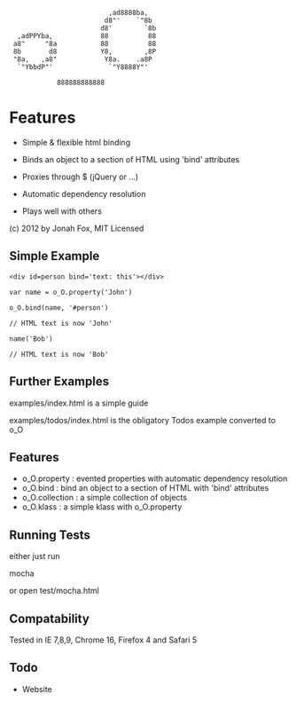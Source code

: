 ```
                         ,ad8888ba,            
                        d8"'    `"8b           
                       d8'        `8b     
  ,adPPYba,            88          88          
 a8"     "8a           88          88     
 8b       d8           Y8,        ,8P          
 "8a,   ,a8"            Y8a.    .a8P           
  `"YbbdP"'              `"Y8888Y"'            

            888888888888                       
```

Features
========

* Simple & flexible html binding

* Binds an object to a section of HTML using 'bind' attributes

* Proxies through $ (jQuery or ...)

* Automatic dependency resolution

* Plays well with others

(c) 2012 by Jonah Fox, MIT Licensed


Simple Example
--------------

```
<div id=person bind='text: this'></div>

var name = o_O.property('John')

o_O.bind(name, '#person')

// HTML text is now 'John'

name('Bob')

// HTML text is now 'Bob'

```

Further Examples
----------------

examples/index.html is a simple guide

examples/todos/index.html is the obligatory Todos example converted to o_O

Features
--------

* o_O.property      : evented properties with automatic dependency resolution
* o_O.bind          : bind an object to a section of HTML with 'bind' attributes
* o_O.collection    : a simple collection of objects
* o_O.klass         : a simple klass with o_O.property


Running Tests
-------------

either just run

mocha

or open test/mocha.html

Compatability
-------------

Tested in IE 7,8,9, Chrome 16, Firefox 4 and Safari 5

Todo
----

* Website

